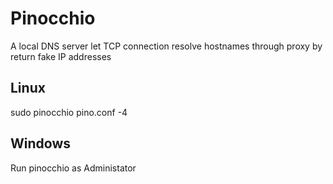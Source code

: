 # Pinocchio
A local DNS server let TCP connection resolve hostnames through proxy by return fake IP addresses

## Linux
sudo pinocchio pino.conf -4

## Windows
Run pinocchio as Administator
